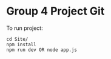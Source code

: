 # Group 4 Project Git

To run project:

```shell
cd Site/
npm install
npm run dev OR node app.js
```
